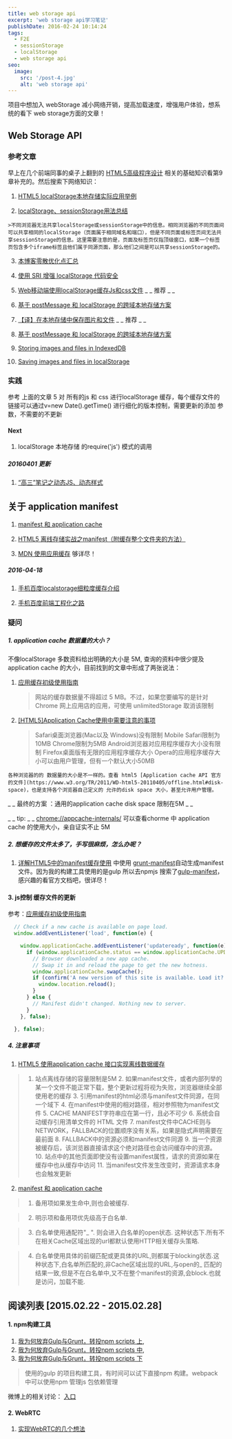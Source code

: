 ```yaml
---
title: web storage api
excerpt: 'web storage api学习笔记'
publishDate: 2016-02-24 10:14:24
tags:
  - F2E
  - sessionStorage
  - localStorage
  - web storage api
seo:
  image:
    src: '/post-4.jpg'
    alt: 'web storage api'
---
```

项目中想加入 webStorage 减小网络开销，提高加载速度，增强用户体验，想系统的看下 web storage方面的文章！
<!-- more -->

## Web Storage API

### 参考文章

早上在几个前端同事的桌子上翻到的 [HTML5高级程序设计](http://book.douban.com/subject/5402708/) 相关的基础知识看第9章补充的。然后搜索下网络知识：

  1. [HTML5 localStorage本地存储实际应用举例](http://www.zhangxinxu.com/wordpress/2011/09/html5-localstorage%E6%9C%AC%E5%9C%B0%E5%AD%98%E5%82%A8%E5%AE%9E%E9%99%85%E5%BA%94%E7%94%A8%E4%B8%BE%E4%BE%8B/)

  2. [localStorage、sessionStorage用法总结](http://adamed.iteye.com/blog/1698740)

    >不同浏览器无法共享localStorage或sessionStorage中的信息。相同浏览器的不同页面间可以共享相同的localStorage（页面属于相同域名和端口），但是不同页面或标签页间无法共享sessionStorage的信息。这里需要注意的是，页面及标签页仅指顶级窗口，如果一个标签页包含多个iframe标签且他们属于同源页面，那么他们之间是可以共享sessionStorage的。

  3. [本博客零散优化点汇总](https://imququ.com/post/summary-of-my-blog-optimization.html)

  4. [使用 SRI 增强 localStorage 代码安全](https://imququ.com/post/enhance-security-for-ls-code.html)

  5. [Web移动端使用localStorage缓存Js和css文件](http://blog.csdn.net/a497785609/article/details/48321405)   _
_
 推荐 _
_

  6. [基于 postMessage 和 localStorage 的跨域本地存储方案](http://www.w3ctech.com/topic/284)

  7. [【译】在本地存储中保存图片和文件](http://www.w3ctech.com/topic/767)   _
_
 推荐 _
_

  8. [基于 postMessage 和 localStorage 的跨域本地存储方案](http://www.w3ctech.com/topic/284)

  9. [Storing images and files in IndexedDB](https://hacks.mozilla.org/2012/02/storing-images-and-files-in-indexeddb/)

  10. [Saving images and files in localStorage](https://hacks.mozilla.org/2012/02/saving-images-and-files-in-localstorage/)

### 实践

  参考 上面的文章 5 对 所有的js 和 css 进行localStorage 缓存，每个缓存文件的链接可以通过v=new Date().getTime() 进行细化的版本控制，需要更新的添加 参数，不需要的不更新

#### Next

  1. localStorage 本地存储 的require('js') 模式的调用

##### 20160401 更新

  1. [“高三”笔记之动态JS、动态样式](http://www.famanoder.com/bokes/56fd271ad20b0ffc34ae5983)

## 关于 application manifest

  1. [manifest 和 application cache](http://www.cnblogs.com/_franky/archive/2012/11/23/2783947.html)

  2. [HTML5 离线存储实战之manifest（附缓存整个文件夹的方法）](http://www.jnecw.com/p/490)

  3. [MDN 使用应用缓存](https://developer.mozilla.org/zh-CN/docs/Web/HTML/Using_the_application_cache) 够详尽！

##### 2016-04-18

  1. [手机百度localstorage细粒度缓存介绍](http://js8.in/2015/12/06/%E6%89%8B%E6%9C%BA%E7%99%BE%E5%BA%A6localstorage%E7%BB%86%E7%B2%92%E5%BA%A6%E7%BC%93%E5%AD%98%E4%BB%8B%E7%BB%8D/)

  2. [手机百度前端工程化之路](http://js8.in/2014/05/28/%E6%89%8B%E6%9C%BA%E7%99%BE%E5%BA%A6%E5%89%8D%E7%AB%AF%E5%B7%A5%E7%A8%8B%E5%8C%96%E4%B9%8B%E8%B7%AF/)

### 疑问

##### 1. application cache 数据量的大小？

不像localStorage 多数资料给出明确的大小是 5M, 查询的资料中很少提及 application cache 的大小，目前找到的文章中形成了两张说法：

  1. [应用缓存初级使用指南](http://www.html5rocks.com/zh/tutorials/appcache/beginner/)

     > 网站的缓存数据量不得超过 5 MB。不过，如果您要编写的是针对 Chrome 网上应用店的应用，可使用 unlimitedStorage 取消该限制

  2. [[HTML5]Application Cache使用中需要注意的事项](http://blog.csdn.net/spring21st/article/details/7222390)

     > Safari桌面浏览器(Mac以及 Windows)没有限制
        Mobile Safari限制为10MB
        Chrome限制为5MB
        Android浏览器对应用程序缓存大小没有限制
        Firefox桌面版有无限的应用程序缓存大小
        Opera的应用程序缓存大小可以由用户管理，但有一个默认大小50MB

    各种浏览器的的 数据量的大小是不一样的。查看 html5 [Application cache API 官方的文件](https://www.w3.org/TR/2011/WD-html5-20110405/offline.html#disk-space)，也是支持各个浏览器自己定义的 允许的disk space 大小，甚至允许用户管理。

  _
_
 最终的方案 ：通用的application cache disk space 限制在5M _
_

  _
_
 tip: _
_
 [chrome://appcache-internals/](chrome://appcache-internals/) 可以查看chorme 中 application cache 的使用大小，亲自证实不止 5M

##### 2. 想缓存的文件太多了，手写很麻烦，怎么办呢？

  1. [详解HTML5中的manifest缓存使用](http://www.jb51.net/html5/376884.html) 中使用 [grunt-manifest](https://www.npmjs.com/package/grunt-manifest)自动生成manifest文件。因为我的构建工具使用的是gulp 所以去npmjs 搜索了[gulp-manifest](https://www.npmjs.com/package/gulp-manifest)，感兴趣的看官方文档吧，很详尽！

#### 3. js控制 缓存文件的更新

  参考：[应用缓存初级使用指南](http://www.html5rocks.com/zh/tutorials/appcache/beginner/)

  ``` Javascript
    // Check if a new cache is available on page load.
    window.addEventListener('load', function(e) {

      window.applicationCache.addEventListener('updateready', function(e) {
        if (window.applicationCache.status == window.applicationCache.UPDATEREADY) {
          // Browser downloaded a new app cache.
          // Swap it in and reload the page to get the new hotness.
          window.applicationCache.swapCache();
          if (confirm('A new version of this site is available. Load it?')) {
            window.location.reload();
          }
        } else {
          // Manifest didn't changed. Nothing new to server.
        }
      }, false);

    }, false);

  ```

##### 4. 注意事项

  1. [HTML5 使用application cache 接口实现离线数据缓存](http://blog.csdn.net/fdipzone/article/details/12718945)

  > 1. 站点离线存储的容量限制是5M
    2. 如果manifest文件，或者内部列举的某一个文件不能正常下载，整个更新过程将视为失败，浏览器继续全部使用老的缓存
    3. 引用manifest的html必须与manifest文件同源，在同一个域下
    4. 在manifest中使用的相对路径，相对参照物为manifest文件
    5. CACHE MANIFEST字符串应在第一行，且必不可少
    6. 系统会自动缓存引用清单文件的 HTML 文件
    7. manifest文件中CACHE则与NETWORK，FALLBACK的位置顺序没有关系，如果是隐式声明需要在最前面
    8. FALLBACK中的资源必须和manifest文件同源
    9. 当一个资源被缓存后，该浏览器直接请求这个绝对路径也会访问缓存中的资源。
    10. 站点中的其他页面即使没有设置manifest属性，请求的资源如果在缓存中也从缓存中访问
    11. 当manifest文件发生改变时，资源请求本身也会触发更新

  2. [manifest 和 application cache](http://www.cnblogs.com/_franky/archive/2012/11/23/2783947.html)

  > 1. 备用项如果发生命中,则也会被缓存.

  > 2. 明示项和备用项优先级高于白名单.

  > 3. 白名单使用通配符"_
". 则会进入白名单的open状态. 这种状态下.所有不在相关Cache区域出现的url都默认使用HTTP相关缓存头策略.

  > 4. 白名单使用具体的前缀匹配或更具体的URL,则都属于blocking状态.这种状态下,白名单所匹配的,非Cache区域出现的URL,与open的_
匹配的结果一致,但是不在白名单中,又不在整个manifest的资源,会block.也就是访问，加载不能.

## 阅读列表 [2015.02.22 - 2015.02.28]

#### 1. npm构建工具

  1. [我为何放弃Gulp与Grunt，转投npm scripts 上](http://www.infoq.com/cn/news/2016/02/gulp-grunt-npm-scripts-part1),
  2. [我为何放弃Gulp与Grunt，转投npm scripts 中](http://www.infoq.com/cn/news/2016/02/gulp-grunt-npm-scripts-part2),
  3. [我为何放弃Gulp与Grunt，转投npm scripts 下](http://www.infoq.com/cn/news/2016/02/gulp-grunt-npm-scripts-part3)

  > 使用的gulp 的项目构建工具，有时间可以试下直接npm 构建。webpack 中可以使用npm 管理js 包依赖管理

  微博上的相关讨论： [入口](http://weibo.com/1746173800/Dji2uysKB?type=comment#_rnd1456298199966)

#### 2. WebRTC

  1. [实现WebRTC的几个想法](http://www.infoq.com/cn/articles/webrtc-implementation-ideas)
